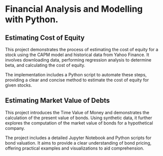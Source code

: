 # Financial Analysis and Modelling with Python. 


## Estimating Cost of Equity

This project demonstrates the process of estimating the cost of equity for a stock using the CAPM model and historical data from Yahoo Finance. It involves downloading data, performing regression analysis to determine beta, and calculating the cost of equity.

The implementation includes a Python script to automate these steps, providing a clear and concise method to estimate the cost of equity for given stocks.


## Estimating Market Value of Debts

This project introduces the Time Value of Money and demonstrates the calculation of the present value of bonds. Using synthetic data, it further explores the computation of the market value of bonds for a hypothetical company.

The project includes a detailed Jupyter Notebook and Python scripts for bond valuation. It aims to provide a clear understanding of bond pricing, offering practical examples and visualizations to aid comprehension.

